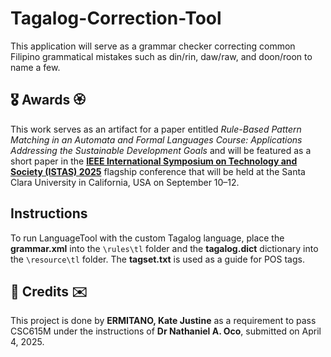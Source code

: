 # Tagalog-Correction-Tool
This application will serve as a grammar checker correcting common Filipino grammatical mistakes such as din/rin, daw/raw, and doon/roon to name a few.

<h2>🎖 Awards 🏵</h2>
This work serves as an artifact for a paper entitled <i>Rule-Based Pattern Matching in an Automata and Formal Languages Course: Applications Addressing the Sustainable Development Goals</i> and will be featured as a short paper in the <b><a href="https://attend.ieee.org/istas-2025/">IEEE International Symposium on Technology and Society (ISTAS) 2025</a></b> flagship conference that will be held at the Santa Clara University in California, USA on September 10–12. 

## Instructions
To run LanguageTool with the custom Tagalog language, place the <b>grammar.xml</b> into the <code>\rules\tl</code> folder and the <b>tagalog.dict</b> dictionary into the <code>\resource\tl</code> folder. The <b>tagset.txt</b> is used as a guide for POS tags.

<h2>💌 Credits ✉️</h2>
This project is done by <b>ERMITANO, Kate Justine</b> as a requirement to pass CSC615M under the instructions of <b>Dr Nathaniel A. Oco</b>, submitted on April 4, 2025.
